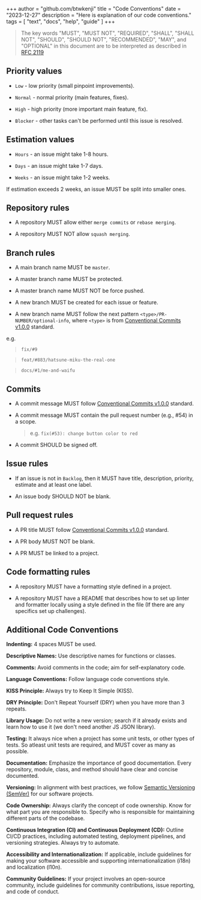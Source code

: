+++
author = "github.com/btwkenji"
title = "Code Conventions"
date = "2023-12-27"
description = "Here is explanation of our code conventions."
tags = [
    "text",
    "docs",
    "help",
    "guide"
]
+++

> The key words "MUST", "MUST NOT", "REQUIRED", "SHALL", "SHALL NOT", "SHOULD", "SHOULD NOT", "RECOMMENDED", "MAY", and "OPTIONAL" in this document are to be interpreted as described in [RFC 2119](https://www.rfc-editor.org/rfc/rfc2119)

## Priority values

- `Low` - low priority (small pinpoint improvements).

- `Normal` - normal priority (main features, fixes).
 
- `High` - high priority (more important main feature, fix).

- `Blocker` - other tasks can't be performed until this issue is resolved.

## Estimation values

- `Hours` - an issue might take 1-8 hours.
 
- `Days` - an issue might take 1-7 days.
 
- `Weeks` - an issue might take 1-2 weeks.

If estimation exceeds 2 weeks, an issue MUST be split into smaller ones.

## Repository rules

- A repository MUST allow either `merge commits` or `rebase merging`.

- A repository MUST NOT allow `squash merging`.

## Branch rules

- A main branch name MUST be `master`.
 
- A master branch name MUST be protected.
 
- A master branch name MUST NOT be force pushed.
 
- A new branch MUST be created for each issue or feature.
 
- A new branch name MUST follow the next pattern `<type>/PR-NUMBER/optional-info`, where `<type>` is from [Conventional Commits v1.0.0](https://www.conventionalcommits.org/en/v1.0.0/) standard.

e.g.

> `fix/#9`

> `feat/#883/hatsune-miku-the-real-one`

> `docs/#1/me-and-waifu`

## Commits

- A commit message MUST follow [Conventional Commits v1.0.0](https://www.conventionalcommits.org/en/v1.0.0/) standard.

- A commit message MUST contain the pull request number (e.g., #54) in a scope.
  
  > e.g. `fix(#53): change button color to red`
- A commit SHOULD be signed off.

## Issue rules

- If an issue is not in `Backlog`, then it MUST have title, description, priority, estimate and at least one label.

- An issue body SHOULD NOT be blank.

## Pull request rules

- A PR title MUST follow [Conventional Commits v1.0.0](https://www.conventionalcommits.org/en/v1.0.0/) standard.

- A PR body MUST NOT be blank.
  
- A PR MUST be linked to a project.

## Code formatting rules

- A repository MUST have a formatting style defined in a project.

- A repository MUST have a README that describes how to set up linter and formatter locally using a style defined in the file (If there are any specifics set up challenges).

## Additional Code Conventions

**Indenting:** 4 spaces MUST be used.

**Descriptive Names:** Use descriptive names for functions or classes.

**Comments:** Avoid comments in the code; aim for self-explanatory code.

**Language Conventions:** Follow language code conventions style.

**KISS Principle:** Always try to Keep It Simple (KISS).

**DRY Principle:** Don't Repeat Yourself (DRY) when you have more than 3 repeats.

**Library Usage:** Do not write a new version; search if it already exists and learn how to use it (we don't need another JS JSON library).

**Testing:** It always nice when a project has some unit tests, or other types of tests. So atleast unit tests are required, and MUST cover as many as possible.

**Documentation:** Emphasize the importance of good documentation. Every repository, module, class, and method should have clear and concise documented.

**Versioning:** In alignment with best practices, we follow [Semantic Versioning (SemVer)](/docs/versioning-conventions) for our software projects.

**Code Ownership:** Always clarify the concept of code ownership. Know for what part you are responsible to. Specify who is responsible for maintaining different parts of the codebase.

**Continuous Integration (CI) and Continuous Deployment (CD):** Outline CI/CD practices, including automated testing, deployment pipelines, and versioning strategies. Always try to automate.

**Accessibility and Internationalization:** If applicable, include guidelines for making your software accessible and supporting internationalization (i18n) and localization (l10n).

**Community Guidelines:** If your project involves an open-source community, include guidelines for community contributions, issue reporting, and code of conduct.

